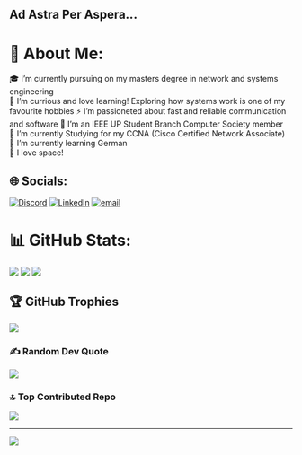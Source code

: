 ## Ad Astra Per Aspera...
# 💫 About Me:
🎓 I’m currently pursuing on my masters degree in network and systems engineering<br>
🧠 I’m currious and love learning! Exploring how systems work is one of my favourite hobbies
⚡ I’m passioneted about fast and reliable communication and software
💾 I’m an IEEE UP Student Branch Computer Society member<br>
🌱 I’m currently Studying for my CCNA (Cisco Certified Network Associate)<br>
💬 I’m currently learning German<br>
🔭 I love space!
## 🌐 Socials:
[![Discord](https://img.shields.io/badge/Discord-%237289DA.svg?logo=discord&logoColor=white)](https://discord.gg/itsnova204) [![LinkedIn](https://img.shields.io/badge/LinkedIn-%230077B5.svg?logo=linkedin&logoColor=white)](https://linkedin.com/in/tiagosaleixo) [![email](https://img.shields.io/badge/Email-D14836?logo=gmail&logoColor=white)](mailto:tiago.saleixo@gmail.com) 

# 📊 GitHub Stats:
![](https://github-readme-stats.vercel.app/api?username=itsnova204&theme=gotham&hide_border=false&include_all_commits=false&count_private=true)
![](https://nirzak-streak-stats.vercel.app/?user=itsnova204&theme=gotham&hide_border=false)
![](https://github-readme-stats.vercel.app/api/top-langs/?username=itsnova204&theme=gotham&hide_border=false&include_all_commits=false&count_private=true&layout=compact)

## 🏆 GitHub Trophies
![](https://github-profile-trophy.vercel.app/?username=itsnova204&theme=radical&no-frame=true&no-bg=false&margin-w=4)

### ✍️ Random Dev Quote
![](https://quotes-github-readme.vercel.app/api?type=horizontal&theme=radical)

### 🔝 Top Contributed Repo
![](https://github-contributor-stats.vercel.app/api?username=itsnova204&limit=5&theme=dark&combine_all_yearly_contributions=true)

---
[![](https://visitcount.itsvg.in/api?id=itsnova204&icon=0&color=0)](https://visitcount.itsvg.in)
